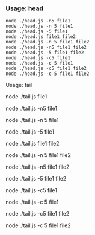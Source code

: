 
  ### Usage: head
  ```node ./head.js file1
  node ./head.js -n5 file1
  node ./head.js -n 5 file1
  node ./head.js -5 file1
  node ./head.js file1 file2
  node ./head.js -n 5 file1 file2
  node ./head.js -n5 file1 file2
  node ./head.js -5 file1 file2 
  node ./head.js -c5 file1
  node ./head.js -c 5 file1
  node ./head.js -c5 file1 file2
  node ./head.js -c 5 file1 file2
  ```
 
  Usage: tail

  node ./tail.js file1

  node ./tail.js -n5 file1


  node ./tail.js -n 5 file1

  node ./tail.js -5 file1

  node ./tail.js file1 file2

  node ./tail.js -n 5 file1 file2

  node ./tail.js -n5 file1 file2

  node ./tail.js -5 file1 file2 

  node ./tail.js -c5 file1

  node ./tail.js -c 5 file1

  node ./tail.js -c5 file1 file2

  node ./tail.js -c 5 file1 file2


